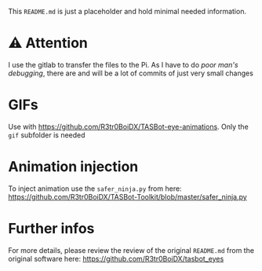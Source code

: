 This `README.md` is just a placeholder and hold minimal needed information.

# :warning: Attention
I use the gitlab to transfer the files to the Pi. As I have to do *poor man's debugging*, there are and will be a lot of commits of just very small changes

# GIFs
Use with https://github.com/R3tr0BoiDX/TASBot-eye-animations. Only the `gif` subfolder is needed

# Animation injection
To inject animation use the `safer_ninja.py` from here: https://github.com/R3tr0BoiDX/TASBot-Toolkit/blob/master/safer_ninja.py

# Further infos
For more details, please review the review of the original `README.md` from the original software here: https://github.com/R3tr0BoiDX/tasbot_eyes